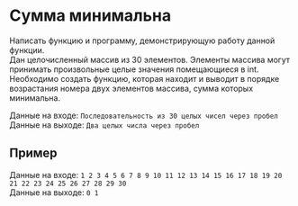 # Сумма минимальна
Написать функцию и программу, демонстрирующую работу данной функции.  
Дан целочисленный массив из 30 элементов. Элементы массива могут принимать произвольные целые значения помещающиеся в int. Необходимо создать функцию, которая находит и выводит в порядке возрастания номера двух элементов массива, сумма которых минимальна. 

Данные на входе: 	`Последовательность из 30 целых чисел через пробел`  
Данные на выходе: 	`Два целых числа через пробел` 

## Пример
Данные на входе: 	`1 2 3 4 5 6 7 8 9 10 11 12 13 14 15 16 17 18 19 20 21 22 23 24 25 26 27 28 29 30`  
Данные на выходе: 	`0 1`